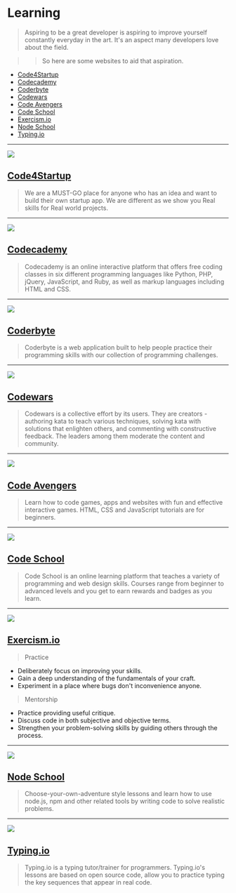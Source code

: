 # Learning

> Aspiring to be a great developer is aspiring to improve yourself constantly everyday in the art. It's an aspect many developers love about the field.

>> So here are some websites to aid that aspiration.

- [Code4Startup][9]
- [Codecademy][10]
- [Coderbyte][11]
- [Codewars][12]
- [Code Avengers][13]
- [Code School][14]
- [Exercism.io][15]
- [Node School][16]
- [Typing.io][17]

----

![](https://huacm.files.wordpress.com/2015/04/code4startup.png)

## [Code4Startup](https://code4startup.com/)

> We are a MUST-GO place for anyone who has an idea and want to build their own startup app. We are different as we show you Real skills for Real world projects.

---

![][image-1]

## [Codecademy][1]

> Codecademy is an online interactive platform that offers free coding classes in six different programming languages like Python, PHP, jQuery, JavaScript, and Ruby, as well as markup languages including HTML and CSS.

----

![][image-5]

## [Coderbyte][5]
> Coderbyte is a web application built to help people practice their programming skills with our collection of programming challenges.

----

![][image-4]

## [Codewars][4]
> Codewars is a collective effort by its users. They are creators - authoring kata to teach various techniques, solving kata with solutions that enlighten others, and commenting with constructive feedback. The leaders among them moderate the content and community.

----

![][image-7]

## [Code Avengers][7]
> Learn how to code games, apps and websites with fun and effective interactive games. HTML, CSS and JavaScript tutorials are for beginners.

----

![][image-2]

## [Code School][2]

> Code School is an online learning platform that teaches a variety of programming and web design skills. Courses range from beginner to advanced levels and you get to earn rewards and badges as you learn.

---

![][image-8]

## [Exercism.io][8]

> Practice
- Deliberately focus on improving your skills.
- Gain a deep understanding of the fundamentals of your craft.
- Experiment in a place where bugs don't inconvenience anyone.

> Mentorship
- Practice providing useful critique.
- Discuss code in both subjective and objective terms.
- Strengthen your problem-solving skills by guiding others through the process.

---

![][image-6]

## [Node School][6]
> Choose-your-own-adventure style lessons and learn how to use node.js, npm and other related tools by writing code to solve realistic problems.

---

![][image-3]

## [Typing.io][3]
> Typing.io is a typing tutor/trainer for programmers. Typing.io's lessons are based on open source code, allow you to practice typing the key sequences that appear in real code.

[1]:	http://codecademy.com/
[2]:	http://codeschool.com/
[3]:	http://typing.io/
[4]:	http://codewars.com/
[5]:	http://coderbyte.com
[6]:	http://nodeschool.io/
[7]:	http://www.codeavengers.com/
[8]:	http://exercism.io/
[9]:	#code4startup
[10]:	#codecademy
[11]:	#coderbyte
[12]:	#codewars
[13]:	#code-avengers
[14]:	#code-school
[15]:	#exercism.io
[16]:	#node-school
[17]:	#typing.io

[image-1]:	https://s3.amazonaws.com/codecademy-blog/assets/03-2013-new-experience.png
[image-2]:	http://orm-chimera-prod.s3.amazonaws.com/1234000001682/images/codeschool_jquery.png
[image-3]:	https://www.bram.us/wordpress/wp-content/uploads/2013/12/typingio.png
[image-4]:	https://ciblogassets.s3.amazonaws.com/crowdblog/asset/214/codewars3.png
[image-5]:	https://s3.amazonaws.com/ksr/assets/000/379/626/6fd69aceb1070555dacf846ed296d84f_large.png
[image-6]:	https://huacm.files.wordpress.com/2015/03/nodeschool-io.png
[image-7]:	https://huacm.files.wordpress.com/2015/03/ca.png
[image-8]:	https://huacm.files.wordpress.com/2015/03/exercism-io.png


